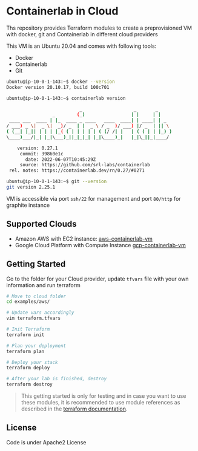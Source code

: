 # Containerlab in Cloud

Ths repository provides Terraform modules to create a preprovisioned VM with docker, git and Containerlab in different cloud providers

This VM is an Ubuntu 20.04 and comes with following tools:

- Docker
- Containerlab
- Git

```bash
ubuntu@ip-10-0-1-143:~$ docker --version
Docker version 20.10.17, build 100c701

ubuntu@ip-10-0-1-143:~$ containerlab version

                           _                   _       _
                 _        (_)                 | |     | |
 ____ ___  ____ | |_  ____ _ ____   ____  ____| | ____| | _
/ ___) _ \|  _ \|  _)/ _  | |  _ \ / _  )/ ___) |/ _  | || \
( (__| |_|| | | | |_( ( | | | | | ( (/ /| |   | ( ( | | |_) )
\____)___/|_| |_|\___)_||_|_|_| |_|\____)_|   |_|\_||_|____/

    version: 0.27.1
     commit: 39860e1c
       date: 2022-06-07T10:45:29Z
     source: https://github.com/srl-labs/containerlab
 rel. notes: https://containerlab.dev/rn/0.27/#0271

ubuntu@ip-10-0-1-143:~$ git --version
git version 2.25.1
```

VM is accessible via port `ssh/22` for management and port `80/http` for graphite instance

## Supported Clouds

- Amazon AWS with EC2 instance: [aws-containerlab-vm](aws-containerlab-vm/)
- Google Cloud Platform with Compute Instance [gcp-containerlab-vm](gcp-containerlab-vm/)

## Getting Started

Go to the folder for your Cloud provider, update `tfvars` file with your own information and run terraform

```bash
# Move to cloud folder
cd examples/aws/

# Update vars accordingly
vim terraform.tfvars

# Init Terraform
terraform init

# Plan your deployment
terraform plan

# Deploy your stack
terraform deploy

# After your lab is finished, destroy
terraform destroy
```

> This getting started is only for testing and in case you want to use these modules, it is recommended to use module references as described in the [terraform documentation](https://www.terraform.io/language/modules).

## License

Code is under Apache2 License